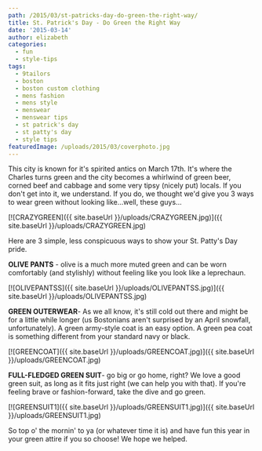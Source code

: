 ```yaml
---
path: /2015/03/st-patricks-day-do-green-the-right-way/
title: St. Patrick's Day - Do Green the Right Way
date: '2015-03-14'
author: elizabeth
categories:
  - fun
  - style-tips
tags:
  - 9tailors
  - boston
  - boston custom clothing
  - mens fashion
  - mens style
  - menswear
  - menswear tips
  - st patrick's day
  - st patty's day
  - style tips
featuredImage: /uploads/2015/03/coverphoto.jpg
---
```

This city is known for it's spirited antics on March 17th. It's where the Charles turns green and the city becomes a whirlwind of green beer, corned beef and cabbage and some very tipsy (nicely put) locals. If you don't get into it, we understand. If you do, we thought we'd give you 3 ways to wear green without looking like...well, these guys...

[![CRAZYGREEN]({{ site.baseUrl }}/uploads/CRAZYGREEN.jpg)]({{ site.baseUrl }}/uploads/CRAZYGREEN.jpg)

Here are 3 simple, less conspicuous ways to show your St. Patty's Day pride.

****OLIVE PANTS**** - olive is a much more muted green and can be worn comfortably (and stylishly) without feeling like you look like a leprechaun.

[![OLIVEPANTSS]({{ site.baseUrl }}/uploads/OLIVEPANTSS.jpg)]({{ site.baseUrl }}/uploads/OLIVEPANTSS.jpg)

****GREEN OUTERWEAR****\- As we all know, it's still cold out there and might be for a little while longer (us Bostonians aren't surprised by an April snowfall, unfortunately). A green army-style coat is an easy option. A green pea coat is something different from your standard navy or black.

[![GREENCOAT]({{ site.baseUrl }}/uploads/GREENCOAT.jpg)]({{ site.baseUrl }}/uploads/GREENCOAT.jpg)

****FULL-FLEDGED GREEN SUIT****\- go big or go home, right? We love a good green suit, as long as it fits just right (we can help you with that). If you're feeling brave or fashion-forward, take the dive and go green.

[![GREENSUIT1]({{ site.baseUrl }}/uploads/GREENSUIT1.jpg)]({{ site.baseUrl }}/uploads/GREENSUIT1.jpg)

So top o' the mornin' to ya (or whatever time it is) and have fun this year in your green attire if you so choose! We hope we helped.